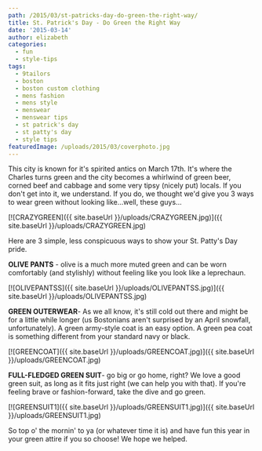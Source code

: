 ```yaml
---
path: /2015/03/st-patricks-day-do-green-the-right-way/
title: St. Patrick's Day - Do Green the Right Way
date: '2015-03-14'
author: elizabeth
categories:
  - fun
  - style-tips
tags:
  - 9tailors
  - boston
  - boston custom clothing
  - mens fashion
  - mens style
  - menswear
  - menswear tips
  - st patrick's day
  - st patty's day
  - style tips
featuredImage: /uploads/2015/03/coverphoto.jpg
---
```

This city is known for it's spirited antics on March 17th. It's where the Charles turns green and the city becomes a whirlwind of green beer, corned beef and cabbage and some very tipsy (nicely put) locals. If you don't get into it, we understand. If you do, we thought we'd give you 3 ways to wear green without looking like...well, these guys...

[![CRAZYGREEN]({{ site.baseUrl }}/uploads/CRAZYGREEN.jpg)]({{ site.baseUrl }}/uploads/CRAZYGREEN.jpg)

Here are 3 simple, less conspicuous ways to show your St. Patty's Day pride.

****OLIVE PANTS**** - olive is a much more muted green and can be worn comfortably (and stylishly) without feeling like you look like a leprechaun.

[![OLIVEPANTSS]({{ site.baseUrl }}/uploads/OLIVEPANTSS.jpg)]({{ site.baseUrl }}/uploads/OLIVEPANTSS.jpg)

****GREEN OUTERWEAR****\- As we all know, it's still cold out there and might be for a little while longer (us Bostonians aren't surprised by an April snowfall, unfortunately). A green army-style coat is an easy option. A green pea coat is something different from your standard navy or black.

[![GREENCOAT]({{ site.baseUrl }}/uploads/GREENCOAT.jpg)]({{ site.baseUrl }}/uploads/GREENCOAT.jpg)

****FULL-FLEDGED GREEN SUIT****\- go big or go home, right? We love a good green suit, as long as it fits just right (we can help you with that). If you're feeling brave or fashion-forward, take the dive and go green.

[![GREENSUIT1]({{ site.baseUrl }}/uploads/GREENSUIT1.jpg)]({{ site.baseUrl }}/uploads/GREENSUIT1.jpg)

So top o' the mornin' to ya (or whatever time it is) and have fun this year in your green attire if you so choose! We hope we helped.